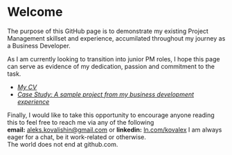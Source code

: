# Welcome
The purpose of this GitHub page is to demonstrate my existing Project Management skillset and experience, accumilated throughout my journey as a Business Developer.  

As I am currently looking to transition into junior PM roles, I hope this page can serve as evidence of my dedication, passion and commitment to the task.  

- [*My CV*](Alex%20Kovalishin%20CV.pdf)
- [*Case Study: A sample project from my business development experience*](Case%20Study%20Beder.pdf)  

Finally, I would like to take this opportunity to encourage anyone reading this to feel free to reach me via any of the following  
**email:** aleks.kovalishin@gmail.com or **linkedin:** [ln.com/kovalex](https://www.linkedin.com/in/kovalex/)
I am always eager for a chat, be it work-related or otherwise.  
The world does not end at github.com.
